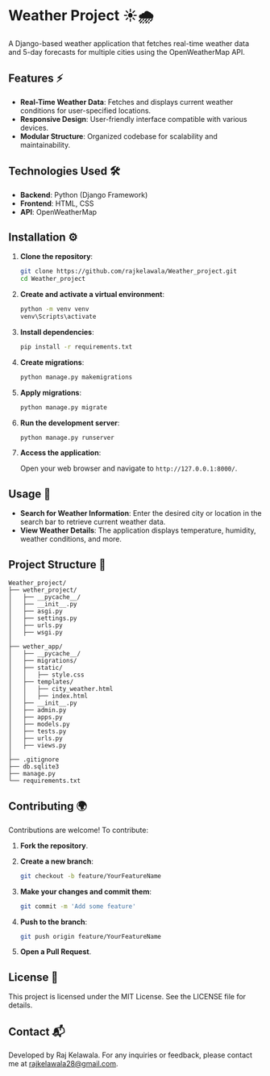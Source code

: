 # Weather Project ☀️🌧️

A Django-based weather application that fetches real-time weather data and 5-day forecasts for multiple cities using the OpenWeatherMap API.

## Features ⚡

- **Real-Time Weather Data**: Fetches and displays current weather conditions for user-specified locations.
- **Responsive Design**: User-friendly interface compatible with various devices.
- **Modular Structure**: Organized codebase for scalability and maintainability.

## Technologies Used 🛠️

- **Backend**: Python (Django Framework)
- **Frontend**: HTML, CSS
- **API**: OpenWeatherMap

## Installation ⚙️

1. **Clone the repository**:

   ```bash
   git clone https://github.com/rajkelawala/Weather_project.git
   cd Weather_project
   ```

2. **Create and activate a virtual environment**:

     ```bash
     python -m venv venv
     venv\Scripts\activate
     ```

3. **Install dependencies**:

   ```bash
   pip install -r requirements.txt
   ```

4. **Create migrations**:

   ```bash
   python manage.py makemigrations
   ```

5. **Apply migrations**:

   ```bash
   python manage.py migrate
   ```

6. **Run the development server**:

   ```bash
   python manage.py runserver
   ```

7. **Access the application**:

   Open your web browser and navigate to `http://127.0.0.1:8000/`.

## Usage 🎯

- **Search for Weather Information**: Enter the desired city or location in the search bar to retrieve current weather data.
- **View Weather Details**: The application displays temperature, humidity, weather conditions, and more.

## Project Structure  📂

```
Weather_project/
├── wether_project/
│   ├── __pycache__/
│   ├── __init__.py
│   ├── asgi.py
│   ├── settings.py
│   ├── urls.py
│   ├── wsgi.py
│
├── wether_app/
│   ├── __pycache__/
│   ├── migrations/
│   ├── static/
│   │   ├── style.css
│   ├── templates/
│   │   ├── city_weather.html
│   │   ├── index.html
│   ├── __init__.py
│   ├── admin.py
│   ├── apps.py
│   ├── models.py
│   ├── tests.py
│   ├── urls.py
│   ├── views.py
│
├── .gitignore
├── db.sqlite3
├── manage.py
└── requirements.txt
```

## Contributing 🌍

Contributions are welcome! To contribute:

1. **Fork the repository**.
2. **Create a new branch**:

   ```bash
   git checkout -b feature/YourFeatureName
   ```

3. **Make your changes and commit them**:

   ```bash
   git commit -m 'Add some feature'
   ```

4. **Push to the branch**:

   ```bash
   git push origin feature/YourFeatureName
   ```

5. **Open a Pull Request**.

## License 📝

This project is licensed under the MIT License. See the LICENSE file for details.

## Contact 📬

Developed by Raj Kelawala. For any inquiries or feedback, please contact me at [rajkelawala28@gmail.com](mailto:rajkelawala28@gmail.com).

